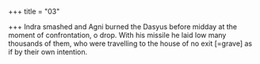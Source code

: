 +++
title = "03"

+++
Indra smashed and Agni burned the Dasyus before midday at the  moment of confrontation, o drop.
With his missile he laid low many thousands of them, who were
travelling to the house of no exit [=grave] as if by their own intention. 